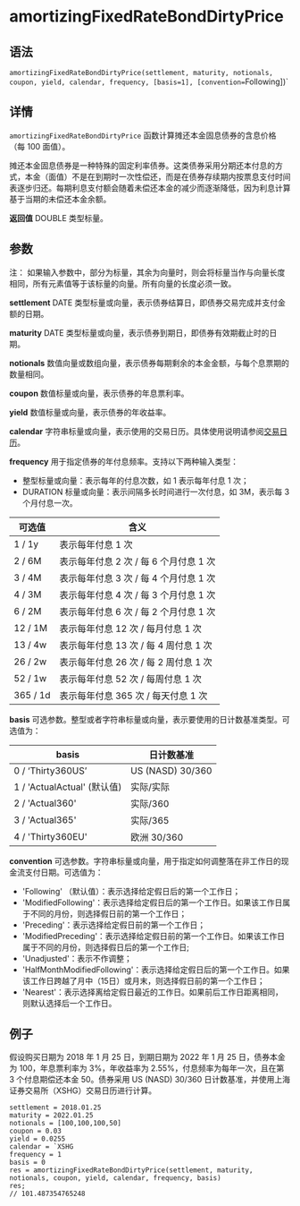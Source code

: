 # amortizingFixedRateBondDirtyPrice

## 语法

`amortizingFixedRateBondDirtyPrice(settlement, maturity, notionals, coupon,
yield, calendar, frequency, [basis=1], [convention=`Following])`

## 详情

`amortizingFixedRateBondDirtyPrice` 函数计算摊还本金固息债券的含息价格（每 100 面值）。

摊还本金固息债券是一种特殊的固定利率债券。这类债券采用分期还本付息的方式，本金（面值）不是在到期时一次性偿还，而是在债券存续期内按票息支付时间表逐步归还。每期利息支付额会随着未偿还本金的减少而逐渐降低，因为利息计算基于当期的未偿还本金余额。

**返回值** DOUBLE 类型标量。

## 参数

注：
如果输入参数中，部分为标量，其余为向量时，则会将标量当作与向量长度相同，所有元素值等于该标量的向量。所有向量的长度必须一致。

**settlement** DATE 类型标量或向量，表示债券结算日，即债券交易完成并支付金额的日期。

**maturity** DATE 类型标量或向量，表示债券到期日，即债券有效期截止时的日期。

**notionals** 数值向量或数组向量，表示债券每期剩余的本金金额，与每个息票期的数量相同。

**coupon** 数值标量或向量，表示债券的年息票利率。

**yield** 数值标量或向量，表示债券的年收益率。

**calendar** 字符串标量或向量，表示使用的交易日历。具体使用说明请参阅[交易日历](../../modules/MarketHoliday/mkt_calendar.html)。

**frequency** 用于指定债券的年付息频率。支持以下两种输入类型：

* 整型标量或向量：表示每年的付息次数，如 1 表示每年付息 1 次；
* DURATION 标量或向量：表示间隔多长时间进行一次付息，如 3M，表示每 3 个月付息一次。

| **可选值** | **含义** |
| --- | --- |
| 1 / 1y | 表示每年付息 1 次 |
| 2 / 6M | 表示每年付息 2 次 / 每 6 个月付息 1 次 |
| 3 / 4M | 表示每年付息 3 次 / 每 4 个月付息 1 次 |
| 4 / 3M | 表示每年付息 4 次 / 每 3 个月付息 1 次 |
| 6 / 2M | 表示每年付息 6 次 / 每 2 个月付息 1 次 |
| 12 / 1M | 表示每年付息 12 次 / 每月付息 1 次 |
| 13 / 4w | 表示每年付息 13 次 / 每 4 周付息 1 次 |
| 26 / 2w | 表示每年付息 26 次 / 每 2 周付息 1 次 |
| 52 / 1w | 表示每年付息 52 次 / 每周付息 1 次 |
| 365 / 1d | 表示每年付息 365 次 / 每天付息 1 次 |

**basis** 可选参数。整型或者字符串标量或向量，表示要使用的日计数基准类型。可选值为：

| **basis** | **日计数基准** |
| --- | --- |
| 0 / ‘Thirty360US’ | US (NASD) 30/360 |
| 1 / 'ActualActual' (默认值) | 实际/实际 |
| 2 / 'Actual360' | 实际/360 |
| 3 / 'Actual365' | 实际/365 |
| 4 / 'Thirty360EU' | 欧洲 30/360 |

**convention** 可选参数。字符串标量或向量，用于指定如何调整落在非工作日的现金流支付日期。可选值为：

* 'Following' （默认值）：表示选择给定假日后的第一个工作日；
* 'ModifiedFollowing'：表示选择给定假日后的第一个工作日。如果该工作日属于不同的月份，则选择假日前的第一个工作日；
* 'Preceding'：表示选择给定假日前的第一个工作日；
* 'ModifiedPreceding'：表示选择给定假日前的第一个工作日。如果该工作日属于不同的月份，则选择假日后的第一个工作日;
* 'Unadjusted'：表示不作调整；
* 'HalfMonthModifiedFollowing'：表示选择给定假日后的第一个工作日。如果该工作日跨越了月中（15日）或月末，则选择假日前的第一个工作日；
* 'Nearest'：表示选择离给定假日最近的工作日。如果前后工作日距离相同，则默认选择后一个工作日。

## 例子

假设购买日期为 2018 年 1 月 25 日，到期日期为 2022 年 1 月 25 日，债券本金为 100，年息票利率为 3%，年收益率为
2.55%，付息频率为每年一次，且在第 3 个付息期偿还本金 50。债券采用 US (NASD) 30/360
日计数基准，并使用上海证券交易所（XSHG）交易日历进行计算。

```
settlement = 2018.01.25
maturity = 2022.01.25
notionals = [100,100,100,50]
coupon = 0.03
yield = 0.0255
calendar = `XSHG
frequency = 1
basis = 0
res = amortizingFixedRateBondDirtyPrice(settlement, maturity, notionals, coupon, yield, calendar, frequency, basis)
res;
// 101.487354765248
```

